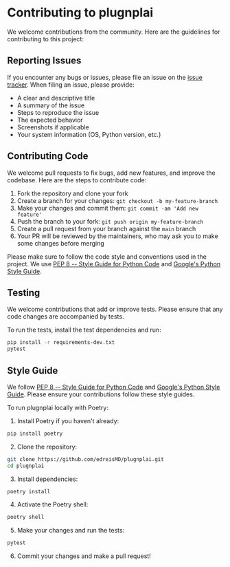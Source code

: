 # Contributing to plugnplai

We welcome contributions from the community. Here are the guidelines for contributing to this project:

## Reporting Issues

If you encounter any bugs or issues, please file an issue on the [issue tracker](https://github.com/edreisMD/plugnplai/issues). When filing an issue, please provide:

- A clear and descriptive title  
- A summary of the issue   
- Steps to reproduce the issue  
- The expected behavior  
- Screenshots if applicable  
- Your system information (OS, Python version, etc.)  

## Contributing Code

We welcome pull requests to fix bugs, add new features, and improve the codebase. Here are the steps to contribute code:

1. Fork the repository and clone your fork  
2. Create a branch for your changes: `git checkout -b my-feature-branch`  
3. Make your changes and commit them: `git commit -am 'Add new feature'`   
4. Push the branch to your fork: `git push origin my-feature-branch`  
5. Create a pull request from your branch against the `main` branch  
6. Your PR will be reviewed by the maintainers, who may ask you to make some changes before merging  

Please make sure to follow the code style and conventions used in the project. We use [PEP 8 -- Style Guide for Python Code](https://www.python.org/dev/peps/pep-0008/) and [Google's Python Style Guide](https://google.github.io/styleguide/pyguide.html).

## Testing

We welcome contributions that add or improve tests. Please ensure that any code changes are accompanied by tests.

To run the tests, install the test dependencies and run:  

```bash  
pip install -r requirements-dev.txt  
pytest  
```  

## Style Guide  

We follow [PEP 8 -- Style Guide for Python Code](https://www.python.org/dev/peps/pep-0008/) and [Google's Python Style Guide](https://google.github.io/styleguide/pyguide.html). Please ensure your contributions follow these style guides.

To run plugnplai locally with Poetry:  

1. Install Poetry if you haven't already:  

```bash
pip install poetry
```  

2. Clone the repository:  

```bash
git clone https://github.com/edreisMD/plugnplai.git
cd plugnplai
```  

3. Install dependencies:  

```bash
poetry install
```  

4. Activate the Poetry shell:  

```bash
poetry shell
```  

5. Make your changes and run the tests:  

```bash
pytest
```

6. Commit your changes and make a pull request!
